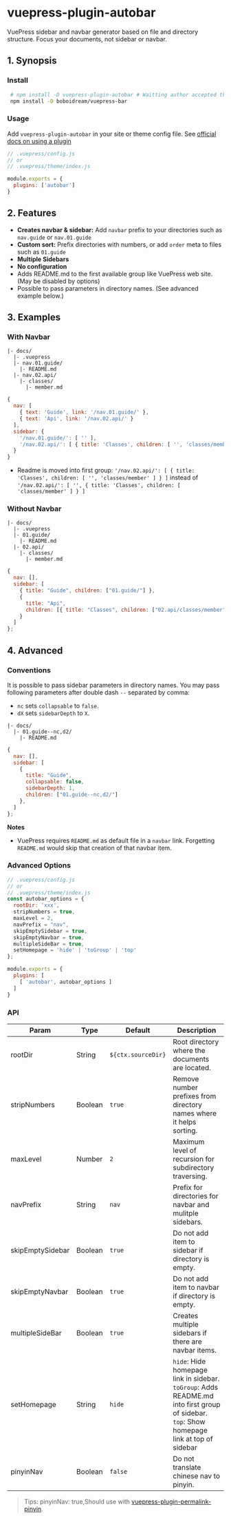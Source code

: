 # vuepress-plugin-autobar

VuePress sidebar and navbar generator based on file and directory structure. Focus your documents, not sidebar or navbar.

## 1. Synopsis

### Install
```bash
 # npm install -D vuepress-plugin-autobar # Waitting author accepted the PR.
 npm install -D boboidream/vuepress-bar
```

### Usage
Add `vuepress-plugin-autobar` in your site or theme config file. See [official docs on using a plugin](https://vuepress.vuejs.org/plugin/using-a-plugin.html)

```js
// .vuepress/config.js
// or
// .vuepress/theme/index.js

module.exports = {
  plugins: ['autobar']
}
```

## 2. Features

- **Creates navbar & sidebar:** Add `navbar` prefix to your directories such as `nav.guide` or `nav.01.guide`
- **Custom sort:** Prefix directories with numbers, or add `order` meta to files such as `01.guide`
- **Multiple Sidebars**
- **No configuration**
- Adds README.md to the first available group like VuePress web site. (May be disabled by options)
- Possible to pass parameters in directory names. (See advanced example below.)

## 3. Examples

### With Navbar

```
|- docs/
  |- .vuepress
  |- nav.01.guide/
    |- README.md
  |- nav.02.api/
    |- classes/
      |- member.md
```

```js
{
  nav: [
    { text: 'Guide', link: '/nav.01.guide/' },
    { text: 'Api', link: '/nav.02.api/' }
  ],
  sidebar: {
    '/nav.01.guide/': [ '' ],
    '/nav.02.api/': [ { title: 'Classes', children: [ '', 'classes/member' ] } ]
  }
}
```

- Readme is moved into first group: `'/nav.02.api/': [ { title: 'Classes', children: [ '', 'classes/member' ] } ]` instead of `'/nav.02.api/': [ '', { title: 'Classes', children: [ 'classes/member' ] } ]`

### Without Navbar

```
|- docs/
  |- .vuepress
  |- 01.guide/
    |- README.md
  |- 02.api/
    |- classes/
      |- member.md
```

```js
{
  nav: [],
  sidebar: [
    { title: "Guide", children: ["01.guide/"] },
    {
      title: "Api",
      children: [{ title: "Classes", children: ["02.api/classes/member"] }]
    }
  ]
};
```

## 4. Advanced
### Conventions
It is possible to pass sidebar parameters in directory names. You may pass following parameters after double dash `--` separated by comma:

- `nc` sets `collapsable` to `false`.
- `dX` sets `sidebarDepth` to `X`.

```
|- docs/
  |- 01.guide--nc,d2/
    |- README.md
```

```js
{
  nav: [],
  sidebar: [
    {
      title: "Guide",
      collapsable: false,
      sidebarDepth: 1,
      children: ["01.guide--nc,d2/"]
    },
  ]
};
```

**Notes**
- VuePress requires `README.md` as default file in a `navbar` link. Forgetting `README.md` would skip that creation of that navbar item.

### Advanced Options
```js
// .vuepress/config.js
// or
// .vuepress/theme/index.js
const autobar_options = {
  rootDir: 'xxx',
  stripNumbers = true,
  maxLevel = 2,
  navPrefix = "nav",
  skipEmptySidebar = true,
  skipEmptyNavbar = true,
  multipleSideBar = true,
  setHomepage = 'hide' | 'toGroup' | 'top'
};

module.exports = {
  plugins: [
    [ 'autobar', autobar_options ]
  ]
}
```



### API
| Param            | Type    | Default            | Description                                                                                                                                     |
| ---------------- | ------- | ------------------ | ----------------------------------------------------------------------------------------------------------------------------------------------- |
| rootDir          | String  | `${ctx.sourceDir}` | Root directory where the documents are located.                                                                                                 |
| stripNumbers     | Boolean | `true`             | Remove number prefixes from directory names where it helps sorting.                                                                             |
| maxLevel         | Number  | `2`                | Maximum level of recursion for subdirectory traversing.                                                                                         |
| navPrefix        | String  | `nav`              | Prefix for directories for navbar and mulitple sidebars.                                                                                        |
| skipEmptySidebar | Boolean | `true`             | Do not add item to sidebar if directory is empty.                                                                                               |
| skipEmptyNavbar  | Boolean | `true`             | Do not add item to navbar if directory is empty.                                                                                                |
| multipleSideBar  | Boolean | `true`             | Creates multiple sidebars if there are navbar items.                                                                                            |
| setHomepage      | String  | `hide`             | `hide`: Hide homepage link in sidebar.<br>`toGroup`: Adds README.md into first group of sidebar.<br>`top`: Show homepage link at top of sidebar |
| pinyinNav        | Boolean | `false`            | Do not translate chinese nav to pinyin.                                                                                                         |

> Tips: pinyinNav: true,Should use with [vuepress-plugin-permalink-pinyin](https://github.com/viko16/vuepress-plugin-permalink-pinyin). 
